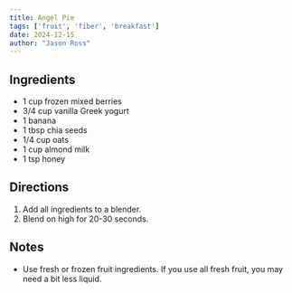 ```yaml
---
title: Angel Pie
tags: ['fruit', 'fiber', 'breakfast']
date: 2024-12-15
author: "Jason Ross"
---
```


## Ingredients
- 1 cup frozen mixed berries
- 3/4 cup vanilla Greek yogurt
- 1 banana
- 1 tbsp chia seeds
- 1/4 cup oats
- 1 cup almond milk
- 1 tsp honey

## Directions
1. Add all ingredients to a blender.
2. Blend on high for 20-30 seconds.

## Notes
- Use fresh or frozen fruit ingredients. If you use all fresh fruit, you may need a bit less liquid.